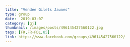 ```yaml
---
title: "Vendée Gilets Jaunes"
type: group
date:  2019-03-07
category: [gj]
thumbnail: /images/posts/496145427560122.jpg
tags: [FR,FR-PDL,85]
link: https://www.facebook.com/groups/496145427560122/
---
```

